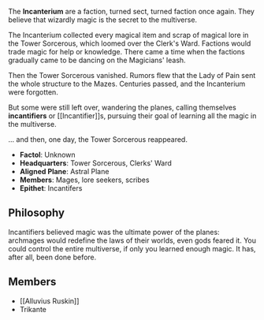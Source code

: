 The **Incanterium** are a faction, turned sect, turned faction once again. They believe that wizardly magic is the secret to the multiverse.

The Incanterium collected every magical item and scrap of magical lore in the Tower Sorcerous, which loomed over the Clerk's Ward. Factions would trade magic for help or knowledge. There came a time when the factions gradually came to be dancing on the Magicians' leash.

Then the Tower Sorcerous vanished. Rumors flew that the Lady of Pain sent the whole structure to the Mazes. Centuries passed, and the Incanterium were forgotten.

But some were still left over, wandering the planes, calling themselves **incantifiers** or [[Incantifier]]s, pursuing their goal of learning all the magic in the multiverse.

... and then, one day, the Tower Sorcerous reappeared.

- **Factol**: Unknown
- **Headquarters**: Tower Sorcerous, Clerks' Ward
- **Aligned Plane**: Astral Plane
- **Members**: Mages, lore seekers, scribes
- **Epithet**: Incantifers

## Philosophy
Incantifiers believed magic was the ultimate power of the planes: archmages would redefine the laws of their worlds, even gods feared it. You could control the entire multiverse, if only you learned enough magic. It has, after all, been done before.

## Members
- [[Alluvius Ruskin]]
- Trikante